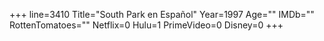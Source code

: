 +++
line=3410
Title="South Park en Español"
Year=1997
Age=""
IMDb=""
RottenTomatoes=""
Netflix=0
Hulu=1
PrimeVideo=0
Disney=0
+++

